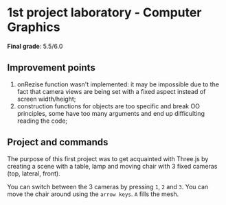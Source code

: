 # 1st project laboratory - Computer Graphics

**Final grade**: 5.5/6.0

## Improvement points

1. onRezise function wasn't implemented: it may be impossible due to the fact that camera views are being set with a fixed aspect instead of screen width/height;
2. construction functions for objects are too specific and break OO principles, some have too many arguments and end up difficulting reading the code;

## Project and commands
The purpose of this first project was to get acquainted with Three.js by creating a scene with a table, lamp and moving chair with 3 fixed cameras (top, lateral, front).

You can switch between the 3 cameras by pressing `1`, `2` and `3`. You can move the chair around using the `arrow keys`. `A` fills the mesh.
